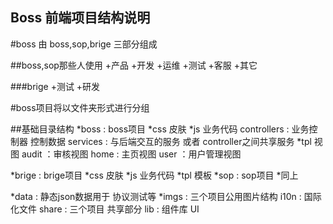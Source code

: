 Boss  前端项目结构说明
---------------------

#boss 由 boss,sop,brige 三部分组成

##boss,sop那些人使用
+产品
+开发
+运维
+测试
+客服
+其它


###brige
+测试
+研发

#boss项目将以文件夹形式进行分组

##基础目录结构
*boss : boss项目
    *css  皮肤
    *js   业务代码
        controllers : 业务控制器 控制数据
        services    : 与后端交互的服务 或者 controller之间共享服务
    *tpl  视图
        audit ：审核视图
        home  : 主页视图
        user  ：用户管理视图

*brige : brige项目
    *css  皮肤
    *js   业务代码
    *tpl  模板
*sop   : sop项目
    *同上

*data  : 静态json数据用于 协议测试等
*imgs  : 三个项目公用图片结构
i10n   : 国际化文件
share  : 三个项目 共享部分
lib    : 组件库 UI

